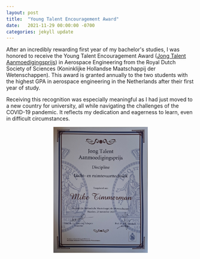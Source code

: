 ```yaml
---
layout: post
title:  "Young Talent Encouragement Award"
date:   2021-11-29 00:00:00 -0700
categories: jekyll update
---
```


<p>
After an incredibly rewarding first year of my bachelor's studies, I was honored to receive the Young Talent Encouragement Award (<a href="https://khmw.nl/verslag-prijsuitreikingen-29-november-2021/" target="_blank">Jong Talent Aanmoedigingsprijs</a>) in Aerospace Engineering from the Royal Dutch Society of Sciences (Koninklijke Hollandse Maatschappij der Wetenschappen). This award is granted annually to the two students with the highest GPA in aerospace engineering in the Netherlands after their first year of study.
</p>

<p>
Receiving this recognition was especially meaningful as I had just moved to a new country for university, all while navigating the challenges of the COVID-19 pandemic. It reflects my dedication and eagerness to learn, even in difficult circumstances.
</p>

<img src="/assets/khmw_award.jpg" alt="Award Certificate" style="width: 50%; height: auto; display: block; margin: 0 auto;">
